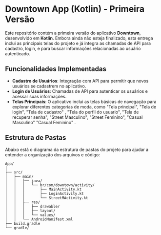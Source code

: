 # Downtown App (Kotlin) - Primeira Versão

Este repositório contém a primeira versão do aplicativo **Downtown**, desenvolvido em **Kotlin**. Embora ainda não esteja finalizado, esta entrega inclui as principais telas do projeto e já integra as chamadas de API para cadastro, login, e para buscar informações relacionadas ao usuário autenticado.

## Funcionalidades Implementadas

- **Cadastro de Usuários**: Integração com API para permitir que novos usuários se cadastrem no aplicativo.
- **Login de Usuários**: Chamadas de API para autenticar os usuários e acessar suas informações.
- **Telas Principais**: O aplicativo inclui as telas básicas de navegação para explorar diferentes categorias de moda, como "Tela principal", "Tela de login", "Tela de cadastro" , "Tela do perfil do usuario", "Tela de recuperar senha",  "Street Masculino", "Street Feminino", "Casual Masculino" "Casual Feminino" .

## Estrutura de Pastas

Abaixo está o diagrama da estrutura de pastas do projeto para ajudar a entender a organização dos arquivos e código:

```
App/
│
├── src/
│   ├── main/
│   │   ├── java/
│   │   │   └── br/com/downtown/activity/
│   │   │       ├── MainActivity.kt
│   │   │       ├── LoginActivity.kt
│   │   │       └── StreetMActivity.kt
│   │   ├── res/
│   │   │   ├── drawable/
│   │   │   ├── layout/
│   │   │   └── values/
│   │   └── AndroidManifest.xml
├── build.gradle
└── gradle/

```
